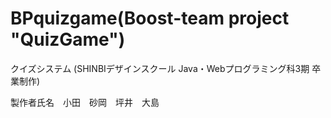 # BPquizgame(Boost-team project "QuizGame")
クイズシステム (SHINBIデザインスクール Java・Webプログラミング科3期 卒業制作)

製作者氏名　小田　砂岡　坪井　大島
